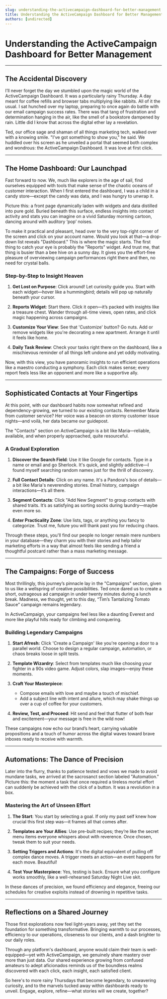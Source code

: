 ```yaml
---
slug: understanding-the-activecampaign-dashboard-for-better-management
title: Understanding the ActiveCampaign Dashboard for Better Management
authors: [undirected]
---
```



# Understanding the ActiveCampaign Dashboard for Better Management

---

## The Accidental Discovery

I’ll never forget the day we stumbled upon the magic world of the ActiveCampaign Dashboard. It was a particularly rainy Thursday. A day meant for coffee refills and browser tabs multiplying like rabbits. All of it the usual. I sat hunched over my laptop, preparing to once again do battle with our email campaign success rates. There was that tang of frustration and determination hanging in the air, like the smell of a bookstore dampened by rain. Little did I know that across the digital ether lay a revelation.

Ted, our office sage and shaman of all things marketing tech, walked over with a knowing smile. "I've got something to show you," he said. We huddled over his screen as he unveiled a portal that seemed both complex and wondrous: the ActiveCampaign Dashboard. It was love at first click.

---

## The Home Dashboard: Our Launchpad

Fast forward to now. We, much like explorers in the age of sail, find ourselves equipped with tools that make sense of the chaotic oceans of customer interaction. When I first entered the dashboard, I was a child in a candy store—except the candy was data, and I was hungry to unwrap it.

Picture this: a front page dynamically laden with widgets and data distilled into pure gold. Buried beneath this surface, endless insights into contact activity and stats you can imagine on a vivid Saturday morning cartoon, dancing around with auditory ‘pop’ noises.

To make it practical and pleasant, head over to the very top-right corner of the screen and click on your account name. Would you look at that—a drop-down list reveals "Dashboard." This is where the magic starts. The first thing to catch your eye is probably the "Reports" widget. And trust me, that thing is busier than a bee hive on a sunny day. It gives you the effort-free pleasure of overviewing campaign performances right there and then, no need for crystal balls.

### Step-by-Step to Insight Heaven

1. **Get Lost on Purpose**: Click around! Let curiosity guide you. Start with each widget—hover like a hummingbird; details will pop up naturally beneath your cursor.
   
2. **Reports Widget**: Start there. Click it open—it’s packed with insights like a treasure chest. Wander through all-time views, open rates, and click magic happening across campaigns.

3. **Customize Your View**: See that 'Customize' button? Go nuts. Add or remove widgets like you're decorating a new apartment. Arrange it until it feels like home.

4. **Daily Task Review**: Check your tasks right there on the dashboard, like a mischievous reminder of all things left undone and yet oddly motivating. 

Now, with this view, you have panoramic insights to run efficient operations like a maestro conducting a symphony. Each click makes sense; every report feels less like an opponent and more like a supportive ally.

---

## Sophisticated Contacts at Your Fingertips

At this point, with our dashboard habits now somewhat refined and dependency-growing, we turned to our existing contacts. Remember Maria from customer service? Her voice was a beacon on stormy customer issue nights—and voilà, her data became our guidepost.

The "Contacts" section on ActiveCampaign is a bit like Maria—reliable, available, and when properly approached, quite resourceful.

### A Gradual Exploration

1. **Discover the Search Field**: Use it like Google for contacts. Type in a name or email and go Sherlock. It's quick, and slightly addictive—I found myself searching random names just for the thrill of discovery.

2. **Full Contact Details**: Click on any name. It's a Pandora's box of details—a bit like Maria's neverending stories. Email history, campaign interactions—it’s all there.

3. **Segment Contacts**: Click "Add New Segment" to group contacts with shared traits. It’s as satisfying as sorting socks during laundry—maybe even more so.

4. **Enter Practicality Zone**: Use lists, tags, or anything you fancy to categorize. Trust me, future you will thank past you for reducing chaos.

Through these steps, you'll find our people no longer remain mere numbers in your database—they charm you with their stories and help tailor marketing efforts in a way that almost feels like sending a friend a thoughtful postcard rather than a mass marketing message.

---

## The Campaigns: Forge of Success

Most thrillingly, this journey’s pinnacle lay in the "Campaigns" section, given to us like a wellspring of creative possibilities. Ted once dared us to create a short, outrageous ad campaign in under twenty minutes during a lunch break. Madness, we thought, yet to this day, “Tim’s Tantalizing Tomato Sauce” campaign remains legendary. 

In ActiveCampaign, your campaigns feel less like a daunting Everest and more like playful hills ready for climbing and conquering.

### Building Legendary Campaigns

1. **Start Afresh:** Click 'Create a Campaign' like you're opening a door to a parallel world. Choose to design a regular campaign, automation, or chaos breaks loose in split tests.

2. **Template Wizardry**: Select from templates much like choosing your fighter in a 90s video game. Adjust colors, slap images—enjoy these moments.

3. **Craft Your Masterpiece**:
   - Compose emails with love and maybe a touch of mischief.
   - Add a subject line with intent and allure, which may shake things up over a cup of coffee for your customers.

4. **Review, Test, and Proceed**: Hit send and feel that flutter of both fear and excitement—your message is free in the wild now!

These campaigns now echo our brand’s heart, carrying valuable propositions and a touch of humor across the digital waves toward brave inboxes ready to receive with warmth.

---

## Automations: The Dance of Precision

Later into the flurry, thanks to patience tested and vows we made to avoid mundane tasks, we arrived at the sacrosanct section labeled "Automation." Picture this: the moment a task that once required a tireless mortal effort can suddenly be achieved with the click of a button. It was a revolution in a box.

### Mastering the Art of Unseen Effort

1. **The Start**: You start by selecting a goal. If only my past self knew how crucial this first step was—it frames all that comes after.

2. **Templates are Your Allies**: Use pre-built recipes; they’re like the secret menu items everyone whispers about with reverence. Once chosen, tweak them to suit your needs.

3. **Setting Triggers and Actions**: It's the digital equivalent of pulling off complex dance moves. A trigger meets an action—an event happens for each move. Beautiful!

4. **Test Your Masterpiece**: Yes, testing is back. Ensure what you configure works smoothly, like a well-rehearsed Saturday Night Live skit.

In these dances of precision, we found efficiency and elegance, freeing our schedules for creative exploits instead of drowning in repetitive tasks.

---

## Reflections on a Shared Journey

Those first explorations now feel light-years away, yet they set the foundation for something transformative. Bringing warmth to our processes, efficiency to our operations, closeness to our clients, and a dash brighter to our daily roles.

Through any platform's dashboard, anyone would claim their team is well-equipped—yet with ActiveCampaign, we genuinely share mastery over more than just data. Our shared experience growing from confused amateurs to adept aficionados reminds us of the boundless realms discovered with each click, each insight, each satisfied client.

So here's to more rainy Thursdays that become legendary, to unwavering curiosity, and to the marvels tucked away within dashboards ready to unveil. Engage, explore, refine—what stories will we create, together?